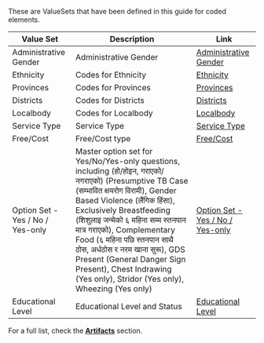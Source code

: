 These are ValueSets that have been defined in this guide for coded elements.

<table>
  <thead>
    <tr>
      <th>Value Set</th>
      <th>Description</th>
      <th>Link</th>
    </tr>
  </thead>
  <tbody>
    <tr>
      <td>Administrative Gender</td>
      <td>Administrative Gender</td>
      <td><a href="CodeSystem-ethnic-code.html">Administrative Gender</a></td>
    </tr>
    <tr>
      <td>Ethnicity</td>
      <td>Codes for Ethnicity</td>
      <td><a href="ValueSet-ethnic-code.html">Ethnicity</a></td>
    </tr>
        <tr>
      <td>Provinces</td>
      <td>Codes for Provinces</td>
      <td><a href="ValueSet-province.html">Provinces</a></td>
    </tr>
    <tr>
      <td>Districts</td>
      <td>Codes for Districts</td>
      <td><a href="ValueSet-district.html">Districts</a></td>
    </tr>
    <tr>
      <td>Localbody</td>
      <td>Codes for Localbody</td>
      <td><a href="ValueSet-localbody.html">Localbody</a></td>
    </tr>
    <tr>
      <td>Service Type</td>
      <td>Service Type</td>
      <td><a href="ValueSet-service-type.html">Service Type</a></td>
    </tr>
    <tr>
      <td>Free/Cost</td>
      <td>Free/Cost type</td>
      <td><a href="ValueSet-free-cost.html">Free/Cost</a></td>
    </tr>
      <tr>
      <td>Option Set - Yes / No / Yes-only</td>
      <td>Master option set for Yes/No/Yes-only questions, including (हो/होइन, गराएको/नगराएको)
          (Presumptive TB Case (सम्भावित क्षयरोग विरामी), Gender Based Violence (लैंगिक हिंसा), Exclusively Breastfeeding (शिशुलाइ जन्मेको ६ महिना सम्म स्तनपान मात्र गराएको), Complementary Food (६ महिना पछि स्तनपान साथै ठोस, अर्धठोस र नरम खाना सुरू), GDS Present (General Danger Sign Present), Chest Indrawing (Yes only), Stridor (Yes only), Wheezing (Yes only)
      </td>
      <td><a href="ValueSet-option-set-yes-no.html">Option Set - Yes / No / Yes-only</a></td>
    </tr>
    <tr>
      <td>Educational Level</td>
      <td>Educational Level and Status</td>
      <td><a href="ValueSet-educational-level.html">Educational Level</a></td>
    </tr>
  </tbody>
</table>

For a full list, check the **[Artifacts](artifacts.html)** section.
